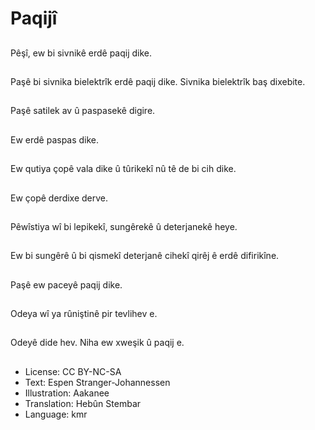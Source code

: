 # Paqijî

##
Pêşî, ew bi sivnikê erdê paqij dike.

##
Paşê bi sivnika bielektrîk erdê paqij dike. Sivnika bielektrîk baş dixebite.

##
Paşê satilek av û paspasekê digire.

##
Ew erdê paspas dike.

##
Ew qutiya çopê vala dike û tûrikekî nû tê de bi cih dike.

##
Ew çopê derdixe derve.

##
Pêwîstiya wî bi lepikekî, sungêrekê û deterjanekê heye.

##
Ew bi sungêrê û bi qismekî deterjanê cihekî qirêj ê erdê difirikîne.

##
Paşê ew paceyê paqij dike.

##
Odeya wî ya rûniştinê pir tevlihev e.

##
Odeyê dide hev. Niha ew xweşik û paqij e.

##
* License: CC BY-NC-SA
* Text: Espen Stranger-Johannessen
* Illustration: Aakanee
* Translation: Hebûn Stembar
* Language: kmr
